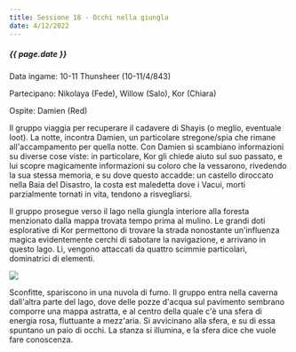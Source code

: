 ```yaml
---
title: Sessione 18 - Occhi nella giungla
date: 4/12/2022
---
```


##### {{ page.date }}

Data ingame: 10-11 Thunsheer (10-11/4/843)

Partecipano: Nikolaya (Fede), Willow (Salo), Kor (Chiara)

Ospite: Damien (Red)

Il gruppo viaggia per recuperare il cadavere di Shayis (o meglio, eventuale loot). La notte, incontra Damien, un particolare stregone/spia che rimane all'accampamento per quella notte. Con Damien si scambiano informazioni su diverse cose viste: in particolare, Kor gli chiede aiuto sul suo passato, e lui scopre magicamente informazioni su coloro che la vessarono, rivedendo la sua stessa memoria, e su dove questo accadde: un castello diroccato nella Baia del Disastro, la costa est maledetta dove i Vacui, morti parzialmente tornati in vita, tendono a risvegliarsi.

Il gruppo prosegue verso il lago nella giungla interiore alla foresta menzionato dalla mappa trovata tempo prima al mulino. Le grandi doti esplorative di Kor permettono di trovare la strada nonostante un'influenza magica evidentemente cerchi di sabotare la navigazione, e arrivano in questo lago. Lì, vengono attaccati da quattro scimmie particolari, dominatrici di elementi.

![](https://i.imgur.com/3JxnJB7.png)

Sconfitte, spariscono in una nuvola di fumo. Il gruppo entra nella caverna dall'altra parte del lago, dove delle pozze d'acqua sul pavimento sembrano comporre una mappa astratta, e al centro della quale c'è una sfera di energia rosa, fluttuante a mezz'aria. Si avvicinano alla sfera, e su di essa spuntano un paio di occhi. La stanza si illumina, e la sfera dice che vuole fare conoscenza.